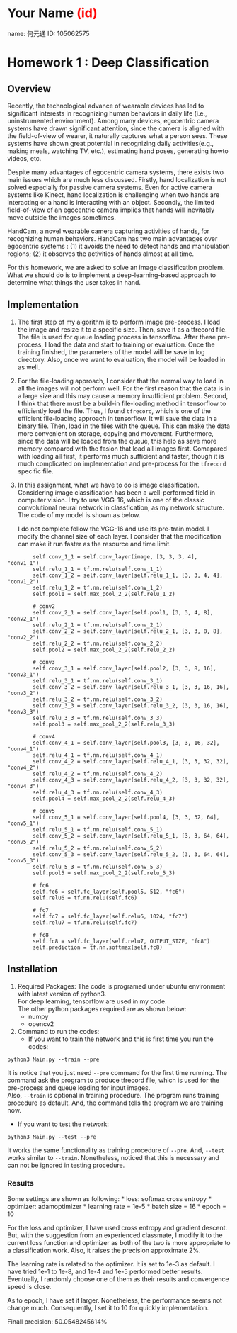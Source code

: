 # Your Name <span style="color:red">(id)</span>
name: 何元通    ID: 105062575  

# Homework 1 : Deep Classification

## Overview
Recently, the technological advance of wearable devices has led to significant interests in recognizing human behaviors in daily life (i.e., uninstrumented environment). Among many devices, egocentric camera systems have drawn significant attention, since the camera is aligned with the field-of-view of wearer, it naturally captures what a person sees. These systems have shown great potential in recognizing daily activities(e.g., making meals, watching TV, etc.), estimating hand poses, generating howto videos, etc.  
  
Despite many advantages of egocentric camera systems, there exists two main issues which are much less discussed. Firstly, hand localization is not solved especially for passive camera systems. Even for active camera systems like Kinect, hand localization is challenging when two hands are interacting or a hand is interacting with an object. Secondly, the limited field-of-view of an egocentric camera implies that hands will inevitably move outside the images sometimes.  
  
HandCam, a novel wearable camera capturing activities of hands, for recognizing human behaviors. HandCam has two main advantages over egocentric systems : (1) it avoids the need to detect hands and manipulation regions; (2) it observes the activities of hands almost at all time.  
  
For this homework, we are asked to solve an image classification problem. What we should do is to implement a deep-learning-based approach to determine what things the user takes in hand. 


## Implementation
1. The first step of my algorithm is to perform image pre-process. I load the image and resize it to a specific size. Then, save it as a tfrecord file. The file is used for queue loading process in tensorflow. After these pre-process, I load the data and start to training or evaluation. Once the training finished, the parameters of the model will be save in log directory. Also, once we want to evaluation, the model will be loaded in as well.  
  
2. For the file-loading approach, I consider that the normal way to load in all the images will not perform well. For the first reason that the data is in a large size and this may cause a memory insufficient problem. Second, I think that there must be a build-in file-loading method in tensorflow to efficiently load the file. Thus, I found `tfrecord`, which is one of the efficient file-loading approach in tensorflow. It will save the data in a binary file. Then, load in the files with the queue. This can make the data more convenient on storage, copying and movement. Furthermore, since the data will be loaded from the queue, this help as save more memory compared with the fasion that load all images first. Comapared with loading all first, it performs much sufficient and faster, though it is much complicated on implementation and pre-process for the `tfrecord` specific file.  
  
3. In this assignment, what we have to do is image classification. Considering image classification has been a well-performed field in computer vision. I try to use VGG-16, which is one of the classic convolutional neural network in classfication, as my network structure. The code of my model is shown as below.  

      I do not complete follow the VGG-16 and use its pre-train model. I modify the channel size of each layer. I consider that the modification can make it run faster as the resource and time limit.

```
        self.conv_1_1 = self.conv_layer(image, [3, 3, 3, 4], "conv1_1")
        self.relu_1_1 = tf.nn.relu(self.conv_1_1)
        self.conv_1_2 = self.conv_layer(self.relu_1_1, [3, 3, 4, 4], "conv1_2")
        self.relu_1_2 = tf.nn.relu(self.conv_1_2)
        self.pool1 = self.max_pool_2_2(self.relu_1_2)

        # conv2
        self.conv_2_1 = self.conv_layer(self.pool1, [3, 3, 4, 8], "conv2_1")
        self.relu_2_1 = tf.nn.relu(self.conv_2_1)
        self.conv_2_2 = self.conv_layer(self.relu_2_1, [3, 3, 8, 8], "conv2_2")
        self.relu_2_2 = tf.nn.relu(self.conv_2_2)
        self.pool2 = self.max_pool_2_2(self.relu_2_2)

        # conv3
        self.conv_3_1 = self.conv_layer(self.pool2, [3, 3, 8, 16], "conv3_1")
        self.relu_3_1 = tf.nn.relu(self.conv_3_1)
        self.conv_3_2 = self.conv_layer(self.relu_3_1, [3, 3, 16, 16], "conv3_2")
        self.relu_3_2 = tf.nn.relu(self.conv_3_2)
        self.conv_3_3 = self.conv_layer(self.relu_3_2, [3, 3, 16, 16], "conv3_3")
        self.relu_3_3 = tf.nn.relu(self.conv_3_3)
        self.pool3 = self.max_pool_2_2(self.relu_3_3)

        # conv4
        self.conv_4_1 = self.conv_layer(self.pool3, [3, 3, 16, 32], "conv4_1")
        self.relu_4_1 = tf.nn.relu(self.conv_4_1)
        self.conv_4_2 = self.conv_layer(self.relu_4_1, [3, 3, 32, 32], "conv4_2")
        self.relu_4_2 = tf.nn.relu(self.conv_4_2)
        self.conv_4_3 = self.conv_layer(self.relu_4_2, [3, 3, 32, 32], "conv4_3")
        self.relu_4_3 = tf.nn.relu(self.conv_4_3)
        self.pool4 = self.max_pool_2_2(self.relu_4_3)

        # conv5
        self.conv_5_1 = self.conv_layer(self.pool4, [3, 3, 32, 64], "conv5_1")
        self.relu_5_1 = tf.nn.relu(self.conv_5_1)
        self.conv_5_2 = self.conv_layer(self.relu_5_1, [3, 3, 64, 64], "conv5_2")
        self.relu_5_2 = tf.nn.relu(self.conv_5_2)
        self.conv_5_3 = self.conv_layer(self.relu_5_2, [3, 3, 64, 64], "conv5_3")
        self.relu_5_3 = tf.nn.relu(self.conv_5_3)
        self.pool5 = self.max_pool_2_2(self.relu_5_3)

        # fc6
        self.fc6 = self.fc_layer(self.pool5, 512, "fc6")
        self.relu6 = tf.nn.relu(self.fc6)

        # fc7
        self.fc7 = self.fc_layer(self.relu6, 1024, "fc7")
        self.relu7 = tf.nn.relu(self.fc7)

        # fc8
        self.fc8 = self.fc_layer(self.relu7, OUTPUT_SIZE, "fc8")
        self.prediction = tf.nn.softmax(self.fc8)

```


## Installation
1. Required Packages:
The code is programed under ubuntu environment with latest version of python3.  
For deep learning, tensorflow are used in my code.  
The other python packages required are as shown below:  
   * numpy
   * opencv2
2. Command to run the codes:
   * If you want to train the network and this is first time you run the codes:
```
python3 Main.py --train --pre
```
   It is notice that you just need `--pre` command for the first time running. The command ask the program to produce tfrecord file, which is used for the pre-process and queue loading for input images.  
   Also, `--train` is optional in training procedure. The program runs training procedure as default. And, the command tells the program we are training now.  
  
   * If you want to test the network:
```
python3 Main.py --test --pre
```
   It works the same functionality as training procedure of `--pre`. And, `--test` works similar to `--train`. Nonetheless, noticed that this is necessary and can not be ignored in testing procedure.

### Results

Some settings are shown as following:
    * loss: softmax cross entropy
    * optimizer: adamoptimizer
    * learning rate = 1e-5
    * batch size = 16
    * epoch = 10
      
For the loss and optimizer, I have used cross entropy and gradient descent. But, with the suggestion from an experienced classmate, I modify it to the current loss function and optimizer as both of the two is more appropriate to a classification work. Also, it raises the precision approximate 2%.

The learning rate is related to the optimizer. It is set to 1e-3 as default. I have tried 1e-1 to 1e-8, and 1e-4 and 1e-5 performed better results. Eventually, I randomly choose one of them as their results and convergence speed is close.

As to epoch, I have set it larger. Nonetheless, the performance seems not change much. Consequently, I set it to 10 for quickly implementation.
    
Finall precision: 50.0548245614%


